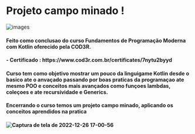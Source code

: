 # Projeto campo minado !

![images](https://user-images.githubusercontent.com/89035290/209579666-07de57cf-4b5e-43b3-beb3-2030c630584c.png)
  <h4>Feito como conclusao do curso Fundamentos de Programação Moderna com Kotlin oferecido pela COD3R. <h4>
    - Certificado : https://www.cod3r.com.br/certificates/7nytu2byyd
  
 <h4> Curso tem como objetivo mostrar um pouco da linguigame Kotlin desde o basico ate o anvaçado passando por boas praticas da programaçao ate mesmo POO  e conceitos mais avançados como funçoes lambdas, coleçoes e ate recursividade e Generics. <h4>
   
  <h4>Encerrando o curso temos um projeto campo minado, aplicando os conceitos aprendidos na pratica<h4>
  
![Captura de tela de 2022-12-26 17-00-56](https://user-images.githubusercontent.com/89035290/209580324-168589cd-b4d6-4ed4-b889-3cb1736bdacb.png)
